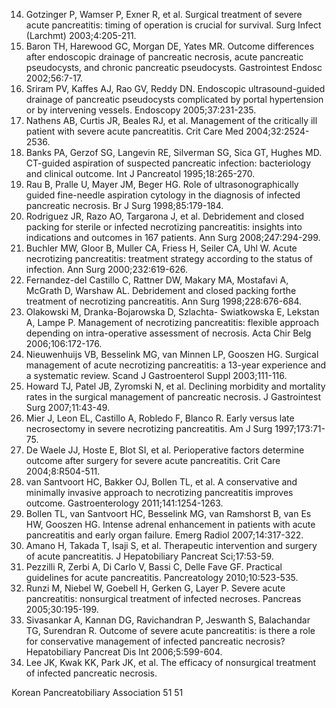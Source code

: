 14. Gotzinger P, Wamser P, Exner R, et al. Surgical treatment of severe acute pancreatitis: timing of operation is crucial for survival. Surg Infect (Larchmt) 2003;4:205-211.
15. Baron TH, Harewood GC, Morgan DE, Yates MR. Outcome differences after endoscopic drainage of pancreatic necrosis, acute pancreatic pseudocysts, and chronic pancreatic pseudocysts. Gastrointest Endosc 2002;56:7-17.
16. Sriram PV, Kaffes AJ, Rao GV, Reddy DN. Endoscopic ultrasound-guided drainage of pancreatic pseudocysts complicated by portal hypertension or by intervening vessels. Endoscopy 2005;37:231-235.
17. Nathens AB, Curtis JR, Beales RJ, et al. Management of the critically ill patient with severe acute pancreatitis. Crit Care Med 2004;32:2524-2536.
18. Banks PA, Gerzof SG, Langevin RE, Silverman SG, Sica GT, Hughes MD. CT-guided aspiration of suspected pancreatic infection: bacteriology and clinical outcome. Int J Pancreatol 1995;18:265-270.
19. Rau B, Pralle U, Mayer JM, Beger HG. Role of ultrasonographically guided fine-needle aspiration cytology in the diagnosis of infected pancreatic necrosis. Br J Surg 1998;85:179-184.
20. Rodriguez JR, Razo AO, Targarona J, et al. Debridement and closed packing for sterile or infected necrotizing pancreatitis: insights into indications and outcomes in 167 patients. Ann Surg 2008;247:294-299.
21. Buchler MW, Gloor B, Muller CA, Friess H, Seiler CA, Uhl W. Acute necrotizing pancreatitis: treatment strategy according to the status of infection. Ann Surg 2000;232:619-626.
22. Fernandez-del Castillo C, Rattner DW, Makary MA, Mostafavi A, McGrath D, Warshaw AL. Debridement and closed packing forthe treatment of necrotizing pancreatitis. Ann Surg 1998;228:676-684.
23. Olakowski M, Dranka-Bojarowska D, Szlachta- Swiatkowska E, Lekstan A, Lampe P. Management of necrotizing pancreatitis: flexible approach depending on intra-operative assessment of necrosis. Acta Chir Belg 2006;106:172-176.
24. Nieuwenhuijs VB, Besselink MG, van Minnen LP, Gooszen HG. Surgical management of acute necrotizing pancreatitis: a 13-year experience and a systematic review. Scand J Gastroenterol Suppl 2003;111-116.
25. Howard TJ, Patel JB, Zyromski N, et al. Declining morbidity and mortality rates in the surgical management of pancreatic necrosis. J Gastrointest Surg 2007;11:43-49.
26. Mier J, Leon EL, Castillo A, Robledo F, Blanco R. Early versus late necrosectomy in severe necrotizing pancreatitis. Am J Surg 1997;173:71-75.
27. De Waele JJ, Hoste E, Blot SI, et al. Perioperative factors determine outcome after surgery for severe acute pancreatitis. Crit Care 2004;8:R504-511.
28. van Santvoort HC, Bakker OJ, Bollen TL, et al. A conservative and minimally invasive approach to necrotizing pancreatitis improves outcome. Gastroenterology 2011;141:1254-1263.
29. Bollen TL, van Santvoort HC, Besselink MG, van Ramshorst B, van Es HW, Gooszen HG. Intense adrenal enhancement in patients with acute pancreatitis and early organ failure. Emerg Radiol 2007;14:317-322.
30. Amano H, Takada T, Isaji S, et al. Therapeutic intervention and surgery of acute pancreatitis. J Hepatobiliary Pancreat Sci;17:53-59.
31. Pezzilli R, Zerbi A, Di Carlo V, Bassi C, Delle Fave GF. Practical guidelines for acute pancreatitis. Pancreatology 2010;10:523-535.
32. Runzi M, Niebel W, Goebell H, Gerken G, Layer P. Severe acute pancreatitis: nonsurgical treatment of infected necroses. Pancreas 2005;30:195-199.
33. Sivasankar A, Kannan DG, Ravichandran P, Jeswanth S, Balachandar TG, Surendran R. Outcome of severe acute pancreatitis: is there a role for conservative management of infected pancreatic necrosis? Hepatobiliary Pancreat Dis Int 2006;5:599-604.
34. Lee JK, Kwak KK, Park JK, et al. The efficacy of nonsurgical treatment of infected pancreatic necrosis.

Korean Pancreatobiliary Association 51
<PAGE>51